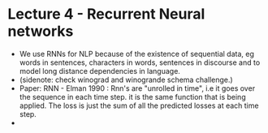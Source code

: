 # Lecture 4 -  Recurrent Neural networks
- We use RNNs for NLP because of the existence of sequential data, eg words in sentences, characters in words, sentences in discourse and to model long distance dependencies in language.
- (sidenote: check winograd and winogrande schema challenge.)
- Paper: RNN - Elman 1990 : Rnn's are "unrolled in time", i.e it goes over the sequence in each time step. it is the same function that is being applied. The loss is just the sum of all the predicted losses at each time step.  
-  
